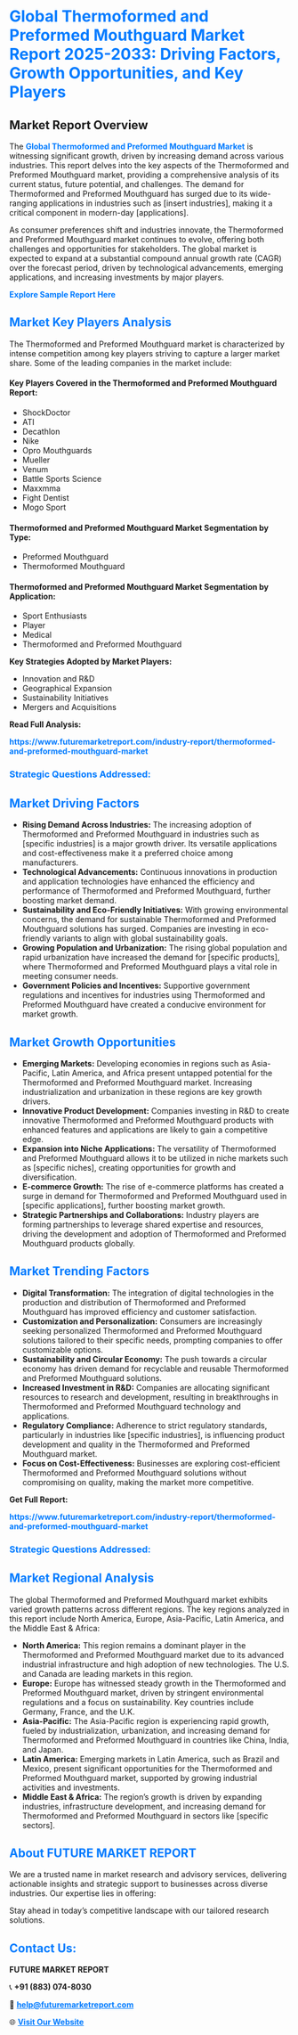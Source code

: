 <h1 style="color: #007BFF;">Global Thermoformed and Preformed Mouthguard Market Report 2025-2033: Driving Factors, Growth Opportunities, and Key Players</h1>

<section id="overview">
<h2>Market Report Overview</h2>
<p>The <a href="https://www.futuremarketreport.com/industry-report/thermoformed-and-preformed-mouthguard-market" style="color: #007BFF; text-decoration: none;"><strong>Global Thermoformed and Preformed Mouthguard Market</strong></a> is witnessing significant growth, driven by increasing demand across various industries. This report delves into the key aspects of the Thermoformed and Preformed Mouthguard market, providing a comprehensive analysis of its current status, future potential, and challenges. The demand for Thermoformed and Preformed Mouthguard has surged due to its wide-ranging applications in industries such as [insert industries], making it a critical component in modern-day [applications].</p>
<p>As consumer preferences shift and industries innovate, the Thermoformed and Preformed Mouthguard market continues to evolve, offering both challenges and opportunities for stakeholders. The global market is expected to expand at a substantial compound annual growth rate (CAGR) over the forecast period, driven by technological advancements, emerging applications, and increasing investments by major players.</p>
</section>

<section id="overview">
<p><a href="https://www.futuremarketreport.com/request-sample/reportId=119790" style="color: #007BFF; text-decoration: none;"><strong>Explore Sample Report Here</strong></a></p>
</section>

<section id="key-players">
<h2 style="color: #007BFF;">Market Key Players Analysis</h2>
<p>The Thermoformed and Preformed Mouthguard market is characterized by intense competition among key players striving to capture a larger market share. Some of the leading companies in the market include:</p>
<h4>Key Players Covered in the Thermoformed and Preformed Mouthguard Report:</h4>
<ul><li>ShockDoctor</li><li>ATI</li><li>Decathlon</li><li>Nike</li><li>Opro Mouthguards</li><li>Mueller</li><li>Venum</li><li>Battle Sports Science</li><li>Maxxmma</li><li>Fight Dentist</li><li>Mogo Sport</li></ul>
<h4>Thermoformed and Preformed Mouthguard Market Segmentation by Type:</h4>
<ul><li>Preformed Mouthguard</li><li>Thermoformed Mouthguard</li></ul>

<h4>Thermoformed and Preformed Mouthguard Market Segmentation by Application:</h4>
<ul><li>Sport Enthusiasts</li><li>Player</li><li>Medical</li><li>Thermoformed and Preformed Mouthguard</li></ul>
<p><strong>Key Strategies Adopted by Market Players:</strong></p>
<ul>
<li>Innovation and R&D</li>
<li>Geographical Expansion</li>
<li>Sustainability Initiatives</li>
<li>Mergers and Acquisitions</li>
</ul>
</section>

<section>
<p><strong>Read Full Analysis: </strong></p><a href="https://www.futuremarketreport.com/industry-report/thermoformed-and-preformed-mouthguard-market" style="color: #007BFF; text-decoration: none;"><strong>https://www.futuremarketreport.com/industry-report/thermoformed-and-preformed-mouthguard-market</strong></a>
<h3 style="color: #007BFF;">Strategic Questions Addressed:</h3>
</section>

<section id="driving-factors">
<h2 style="color: #007BFF;">Market Driving Factors</h2>
<ul>
<li><strong>Rising Demand Across Industries:</strong> The increasing adoption of Thermoformed and Preformed Mouthguard in industries such as [specific industries] is a major growth driver. Its versatile applications and cost-effectiveness make it a preferred choice among manufacturers.</li>
<li><strong>Technological Advancements:</strong> Continuous innovations in production and application technologies have enhanced the efficiency and performance of Thermoformed and Preformed Mouthguard, further boosting market demand.</li>
<li><strong>Sustainability and Eco-Friendly Initiatives:</strong> With growing environmental concerns, the demand for sustainable Thermoformed and Preformed Mouthguard solutions has surged. Companies are investing in eco-friendly variants to align with global sustainability goals.</li>
<li><strong>Growing Population and Urbanization:</strong> The rising global population and rapid urbanization have increased the demand for [specific products], where Thermoformed and Preformed Mouthguard plays a vital role in meeting consumer needs.</li>
<li><strong>Government Policies and Incentives:</strong> Supportive government regulations and incentives for industries using Thermoformed and Preformed Mouthguard have created a conducive environment for market growth.</li>
</ul>
</section>

<section id="growth-opportunities">
<h2 style="color: #007BFF;">Market Growth Opportunities</h2>
<ul>
<li><strong>Emerging Markets:</strong> Developing economies in regions such as Asia-Pacific, Latin America, and Africa present untapped potential for the Thermoformed and Preformed Mouthguard market. Increasing industrialization and urbanization in these regions are key growth drivers.</li>
<li><strong>Innovative Product Development:</strong> Companies investing in R&D to create innovative Thermoformed and Preformed Mouthguard products with enhanced features and applications are likely to gain a competitive edge.</li>
<li><strong>Expansion into Niche Applications:</strong> The versatility of Thermoformed and Preformed Mouthguard allows it to be utilized in niche markets such as [specific niches], creating opportunities for growth and diversification.</li>
<li><strong>E-commerce Growth:</strong> The rise of e-commerce platforms has created a surge in demand for Thermoformed and Preformed Mouthguard used in [specific applications], further boosting market growth.</li>
<li><strong>Strategic Partnerships and Collaborations:</strong> Industry players are forming partnerships to leverage shared expertise and resources, driving the development and adoption of Thermoformed and Preformed Mouthguard products globally.</li>
</ul>
</section>

<section id="trending-factors">
<h2 style="color: #007BFF;">Market Trending Factors</h2>
<ul>
<li><strong>Digital Transformation:</strong> The integration of digital technologies in the production and distribution of Thermoformed and Preformed Mouthguard has improved efficiency and customer satisfaction.</li>
<li><strong>Customization and Personalization:</strong> Consumers are increasingly seeking personalized Thermoformed and Preformed Mouthguard solutions tailored to their specific needs, prompting companies to offer customizable options.</li>
<li><strong>Sustainability and Circular Economy:</strong> The push towards a circular economy has driven demand for recyclable and reusable Thermoformed and Preformed Mouthguard solutions.</li>
<li><strong>Increased Investment in R&D:</strong> Companies are allocating significant resources to research and development, resulting in breakthroughs in Thermoformed and Preformed Mouthguard technology and applications.</li>
<li><strong>Regulatory Compliance:</strong> Adherence to strict regulatory standards, particularly in industries like [specific industries], is influencing product development and quality in the Thermoformed and Preformed Mouthguard market.</li>
<li><strong>Focus on Cost-Effectiveness:</strong> Businesses are exploring cost-efficient Thermoformed and Preformed Mouthguard solutions without compromising on quality, making the market more competitive.</li>
</ul>
</section>

<section>
<p><strong>Get Full Report: </strong></p><a href="https://www.futuremarketreport.com/industry-report/thermoformed-and-preformed-mouthguard-market" style="color: #007BFF; text-decoration: none;"><strong>https://www.futuremarketreport.com/industry-report/thermoformed-and-preformed-mouthguard-market</strong></a>
<h3 style="color: #007BFF;">Strategic Questions Addressed:</h3>
</section>


<section id="regional-analysis">
<h2 style="color: #007BFF;">Market Regional Analysis</h2>
<p>The global Thermoformed and Preformed Mouthguard market exhibits varied growth patterns across different regions. The key regions analyzed in this report include North America, Europe, Asia-Pacific, Latin America, and the Middle East & Africa:</p>
<ul>
<li><strong>North America:</strong> This region remains a dominant player in the Thermoformed and Preformed Mouthguard market due to its advanced industrial infrastructure and high adoption of new technologies. The U.S. and Canada are leading markets in this region.</li>
<li><strong>Europe:</strong> Europe has witnessed steady growth in the Thermoformed and Preformed Mouthguard market, driven by stringent environmental regulations and a focus on sustainability. Key countries include Germany, France, and the U.K.</li>
<li><strong>Asia-Pacific:</strong> The Asia-Pacific region is experiencing rapid growth, fueled by industrialization, urbanization, and increasing demand for Thermoformed and Preformed Mouthguard in countries like China, India, and Japan.</li>
<li><strong>Latin America:</strong> Emerging markets in Latin America, such as Brazil and Mexico, present significant opportunities for the Thermoformed and Preformed Mouthguard market, supported by growing industrial activities and investments.</li>
<li><strong>Middle East & Africa:</strong> The region’s growth is driven by expanding industries, infrastructure development, and increasing demand for Thermoformed and Preformed Mouthguard in sectors like [specific sectors].</li>
</ul>
</section>

<footer>
<h2 style="color: #007BFF;">About FUTURE MARKET REPORT</h2>
<p>We are a trusted name in market research and advisory services, delivering actionable insights and strategic support to businesses across diverse industries. Our expertise lies in offering:</p>

<p>Stay ahead in today’s competitive landscape with our tailored research solutions.</p>

<h2 style="color: #007BFF;">Contact Us:</h2>
<p><strong>FUTURE MARKET REPORT</strong></p>
<p>📞 <strong>+91 (883) 074-8030</strong></p>
<p>📧 <strong><a href="mailto:help@futuremarketreport.com" style="color: #007BFF;">help@futuremarketreport.com</a></strong></p>
<p>🌐 <strong><a href="https://www.futuremarketreport.com/" style="color: #007BFF;">Visit Our Website</a></strong></p>
</footer>